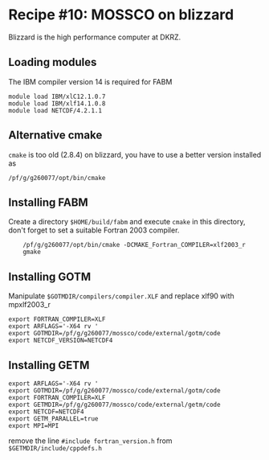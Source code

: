 # Recipe #10: MOSSCO on blizzard

Blizzard is the high performance computer at DKRZ.

## Loading modules

The IBM compiler version 14 is required for FABM 

    module load IBM/xlC12.1.0.7
	module load IBM/xlf14.1.0.8 
	module load NETCDF/4.2.1.1
	
## Alternative cmake

`cmake` is too old (2.8.4) on blizzard, you have to use a better version installed as

	/pf/g/g260077/opt/bin/cmake
	
## Installing FABM

Create a directory `$HOME/build/fabm` and execute `cmake` in this directory, don't forget to set a suitable Fortran 2003 compiler.

		/pf/g/g260077/opt/bin/cmake -DCMAKE_Fortran_COMPILER=xlf2003_r
		gmake
		

## Installing GOTM

Manipulate `$GOTMDIR/compilers/compiler.XLF` and replace xlf90 with mpxlf2003_r

	export FORTRAN_COMPILER=XLF
	export ARFLAGS='-X64 rv '
	export GOTMDIR=/pf/g/g260077/mossco/code/external/gotm/code
	export NETCDF_VERSION=NETCDF4
	
## Installing GETM

	export ARFLAGS='-X64 rv '
	export GOTMDIR=/pf/g/g260077/mossco/code/external/gotm/code
	export FORTRAN_COMPILER=XLF
	export GETMDIR=/pf/g/g260077/mossco/code/external/getm/code
	export NETCDF=NETCDF4 
	export GETM_PARALLEL=true
	export MPI=MPI
	
remove the line `#include fortran_version.h` from `$GETMDIR/include/cppdefs.h`


	
